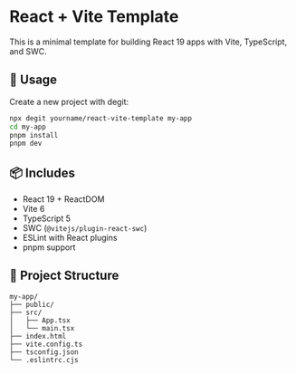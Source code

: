 # React + Vite Template

This is a minimal template for building React 19 apps with Vite, TypeScript, and SWC.

## 🚀 Usage

Create a new project with degit:

```bash
npx degit yourname/react-vite-template my-app
cd my-app
pnpm install
pnpm dev
```

## 📦 Includes

- React 19 + ReactDOM
- Vite 6
- TypeScript 5
- SWC (`@vitejs/plugin-react-swc`)
- ESLint with React plugins
- pnpm support

## 📁 Project Structure

```
my-app/
├── public/
├── src/
│   ├── App.tsx
│   └── main.tsx
├── index.html
├── vite.config.ts
├── tsconfig.json
└── .eslintrc.cjs
```
